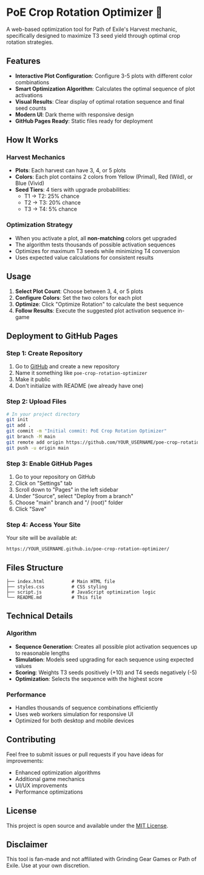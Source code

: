 # PoE Crop Rotation Optimizer 🌱

A web-based optimization tool for Path of Exile's Harvest mechanic, specifically designed to maximize T3 seed yield through optimal crop rotation strategies.

## Features

- **Interactive Plot Configuration**: Configure 3-5 plots with different color combinations
- **Smart Optimization Algorithm**: Calculates the optimal sequence of plot activations
- **Visual Results**: Clear display of optimal rotation sequence and final seed counts
- **Modern UI**: Dark theme with responsive design
- **GitHub Pages Ready**: Static files ready for deployment

## How It Works

### Harvest Mechanics
- **Plots**: Each harvest can have 3, 4, or 5 plots
- **Colors**: Each plot contains 2 colors from Yellow (Primal), Red (Wild), or Blue (Vivid)
- **Seed Tiers**: 4 tiers with upgrade probabilities:
  - T1 → T2: 25% chance
  - T2 → T3: 20% chance  
  - T3 → T4: 5% chance

### Optimization Strategy
- When you activate a plot, all **non-matching** colors get upgraded
- The algorithm tests thousands of possible activation sequences
- Optimizes for maximum T3 seeds while minimizing T4 conversion
- Uses expected value calculations for consistent results

## Usage

1. **Select Plot Count**: Choose between 3, 4, or 5 plots
2. **Configure Colors**: Set the two colors for each plot
3. **Optimize**: Click "Optimize Rotation" to calculate the best sequence
4. **Follow Results**: Execute the suggested plot activation sequence in-game

## Deployment to GitHub Pages

### Step 1: Create Repository
1. Go to [GitHub](https://github.com) and create a new repository
2. Name it something like `poe-crop-rotation-optimizer`
3. Make it public
4. Don't initialize with README (we already have one)

### Step 2: Upload Files
```bash
# In your project directory
git init
git add .
git commit -m "Initial commit: PoE Crop Rotation Optimizer"
git branch -M main
git remote add origin https://github.com/YOUR_USERNAME/poe-crop-rotation-optimizer.git
git push -u origin main
```

### Step 3: Enable GitHub Pages
1. Go to your repository on GitHub
2. Click on "Settings" tab
3. Scroll down to "Pages" in the left sidebar
4. Under "Source", select "Deploy from a branch"
5. Choose "main" branch and "/ (root)" folder
6. Click "Save"

### Step 4: Access Your Site
Your site will be available at:
```
https://YOUR_USERNAME.github.io/poe-crop-rotation-optimizer/
```

## Files Structure

```
├── index.html          # Main HTML file
├── styles.css          # CSS styling
├── script.js           # JavaScript optimization logic
└── README.md           # This file
```

## Technical Details

### Algorithm
- **Sequence Generation**: Creates all possible plot activation sequences up to reasonable lengths
- **Simulation**: Models seed upgrading for each sequence using expected values
- **Scoring**: Weights T3 seeds positively (+10) and T4 seeds negatively (-5)
- **Optimization**: Selects the sequence with the highest score

### Performance
- Handles thousands of sequence combinations efficiently
- Uses web workers simulation for responsive UI
- Optimized for both desktop and mobile devices

## Contributing

Feel free to submit issues or pull requests if you have ideas for improvements:
- Enhanced optimization algorithms
- Additional game mechanics
- UI/UX improvements
- Performance optimizations

## License

This project is open source and available under the [MIT License](LICENSE).

## Disclaimer

This tool is fan-made and not affiliated with Grinding Gear Games or Path of Exile. Use at your own discretion. 